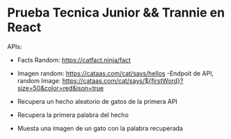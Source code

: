 # Prueba Tecnica Junior && Trannie en React 

APIs: 

- Facts Random: https://catfact.ninja/fact
- Imagen random: https://cataas.com/cat/says/hellos
    -Endpoit de API, random Image: https://cataas.com/cat/says/${firstWord}?size=50&color=red&json=true 


- Recupera un hecho aleatorio de gatos de la primera API 
- Recupera la primera palabra del hecho
- Muesta una imagen de un gato con la palabra recuperada


